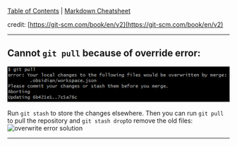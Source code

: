 [Table of Contents](/README.md) | [Markdown Cheatsheet](/Markdown%20Cheatsheet.md)

credit: [https://git-scm.com/book/en/v2](https://git-scm.com/book/en/v2)
___
## Cannot `git pull` because of override error:
![overwrite error](../../images/overwrite-error.png)

Run `git stash` to store the changes elsewhere. Then you can run `git pull` to pull the repository and `git stash drop`to remove the old files:\
![overwrite error solution](overwrite-error-solution.png)
___
